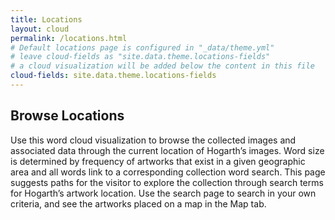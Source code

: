 ```yaml
---
title: Locations
layout: cloud
permalink: /locations.html
# Default locations page is configured in "_data/theme.yml"
# leave cloud-fields as "site.data.theme.locations-fields"
# a cloud visualization will be added below the content in this file
cloud-fields: site.data.theme.locations-fields
---
```


## Browse Locations

Use this word cloud visualization to browse the collected images and associated data through the current location of Hogarth’s images. Word size is determined by frequency of artworks that exist in a given geographic area and all words link to a corresponding collection word search. This page suggests paths for the visitor to explore the collection through search terms for Hogarth’s artwork location. Use the search page to search in your own criteria, and see the artworks placed on a map in the Map tab. 

